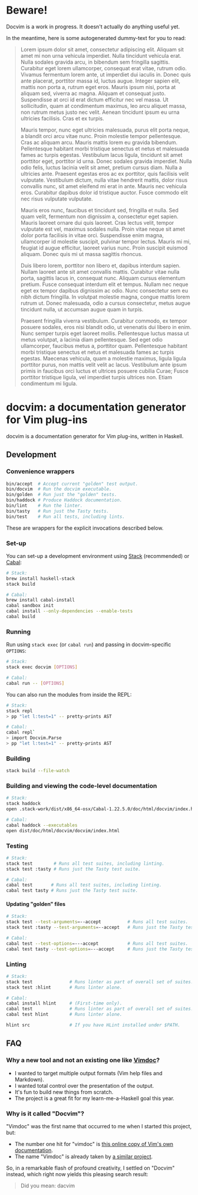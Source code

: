 # Beware!

Docvim is a work in progress. It doesn't actually do anything useful yet.

In the meantime, here is some autogenerated dummy-text for you to read:

> Lorem ipsum dolor sit amet, consectetur adipiscing elit. Aliquam sit amet mi non urna vehicula imperdiet. Nulla tincidunt vehicula erat. Nulla sodales gravida arcu, in bibendum sem fringilla sagittis. Curabitur eget lorem ullamcorper, consequat erat vitae, rutrum odio. Vivamus fermentum lorem ante, ut imperdiet dui iaculis in. Donec quis ante placerat, porttitor massa id, luctus augue. Integer sapien elit, mattis non porta a, rutrum eget eros. Mauris ipsum nisi, porta at aliquam sed, viverra ac magna. Aliquam et consequat justo. Suspendisse at orci id erat dictum efficitur nec vel massa. Ut sollicitudin, quam at condimentum maximus, leo arcu aliquet massa, non rutrum metus justo nec velit. Aenean tincidunt ipsum eu urna ultricies facilisis. Cras et ex turpis.
>
> Mauris tempor, nunc eget ultricies malesuada, purus elit porta neque, a blandit orci arcu vitae nunc. Proin molestie tempor pellentesque. Cras ac aliquam arcu. Mauris mattis lorem eu gravida bibendum. Pellentesque habitant morbi tristique senectus et netus et malesuada fames ac turpis egestas. Vestibulum lacus ligula, tincidunt sit amet porttitor eget, porttitor id urna. Donec sodales gravida imperdiet. Nulla odio felis, luctus lacinia velit sit amet, pretium cursus diam. Nulla a ultricies ante. Praesent egestas eros ac ex porttitor, quis facilisis velit vulputate. Vestibulum dictum, nulla vitae hendrerit mattis, dolor risus convallis nunc, sit amet eleifend mi erat in ante. Mauris nec vehicula eros. Curabitur dapibus dolor id tristique auctor. Fusce commodo elit nec risus vulputate vulputate.
>
> Mauris eros nunc, faucibus et tincidunt sed, fringilla et nulla. Sed quam velit, fermentum non dignissim a, consectetur eget sapien. Mauris laoreet ornare dui quis laoreet. Cras lectus velit, tempor vulputate est vel, maximus sodales nulla. Proin vitae neque sit amet dolor porta facilisis in vitae orci. Suspendisse enim magna, ullamcorper id molestie suscipit, pulvinar tempor lectus. Mauris mi mi, feugiat id augue efficitur, laoreet varius nunc. Proin suscipit euismod aliquam. Donec quis mi ut massa sagittis rhoncus.
>
> Duis libero lorem, porttitor non libero et, dapibus interdum sapien. Nullam laoreet ante sit amet convallis mattis. Curabitur vitae nulla porta, sagittis lacus in, consequat nunc. Aliquam cursus elementum pretium. Fusce consequat interdum elit et tempus. Nullam nec neque eget ex tempor dapibus dignissim ac odio. Nunc consectetur sem eu nibh dictum fringilla. In volutpat molestie magna, congue mattis lorem rutrum ut. Donec malesuada, odio a cursus consectetur, metus augue tincidunt nulla, ut accumsan augue quam in turpis.
>
> Praesent fringilla viverra vestibulum. Curabitur commodo, ex tempor posuere sodales, eros nisi blandit odio, ut venenatis dui libero in enim. Nunc semper turpis eget laoreet mollis. Pellentesque luctus massa ut metus volutpat, a lacinia diam pellentesque. Sed eget odio ullamcorper, faucibus metus a, porttitor quam. Pellentesque habitant morbi tristique senectus et netus et malesuada fames ac turpis egestas. Maecenas vehicula, quam a molestie maximus, ligula ligula porttitor purus, non mattis velit velit ac lacus. Vestibulum ante ipsum primis in faucibus orci luctus et ultrices posuere cubilia Curae; Fusce porttitor tristique ligula, vel imperdiet turpis ultrices non. Etiam condimentum mi ligula.

# docvim: a documentation generator for Vim plug-ins

docvim is a documentation generator for Vim plug-ins, written in Haskell.

## Development

### Convenience wrappers

```bash
bin/accept  # Accept current "golden" test output.
bin/docvim  # Run the docvim executable.
bin/golden  # Run just the "golden" tests.
bin/haddock # Produce Haddock documentation.
bin/lint    # Run the linter.
bin/tasty   # Run just the Tasty tests.
bin/test    # Run all tests, including lints.
```

These are wrappers for the explicit invocations described below.

### Set-up

You can set-up a development environment using [Stack] (recommended) or [Cabal]:

```bash
# Stack:
brew install haskell-stack
stack build

# Cabal:
brew install cabal-install
cabal sandbox init
cabal install --only-dependencies --enable-tests
cabal build
```

### Running

Run using `stack exec` (or `cabal run`) and passing in docvim-specific `OPTIONS`:

```bash
# Stack:
stack exec docvim [OPTIONS]

# Cabal:
cabal run -- [OPTIONS]
```

You can also run the modules from inside the REPL:

```bash
# Stack:
stack repl
> pp "let l:test=1" -- pretty-prints AST

# Cabal:
cabal repl`
> import Docvim.Parse
> pp "let l:test=1" -- pretty-prints AST
```

### Building

```bash
stack build --file-watch
```

### Building and viewing the code-level documentation

```bash
# Stack:
stack haddock
open .stack-work/dist/x86_64-osx/Cabal-1.22.5.0/doc/html/docvim/index.html

# Cabal:
cabal haddock --executables
open dist/doc/html/docvim/docvim/index.html
```

### Testing

```bash
# Stack:
stack test        # Runs all test suites, including linting.
stack test :tasty # Runs just the Tasty test suite.

# Cabal:
cabal test       # Runs all test suites, including linting.
cabal test tasty # Runs just the Tasty test suite.
```

#### Updating "golden" files

```bash
# Stack:
stack test --test-arguments=--accept          # Runs all test suites.
stack test :tasty --test-arguments=--accept   # Runs just the Tasty test suite.

# Cabal:
cabal test --test-options=---accept           # Runs all test suites.
cabal test tasty --test-options=---accept     # Runs just the Tasty test suite.
```

### Linting

```bash
# Stack:
stack test              # Runs linter as part of overall set of suites.
stack test :hlint       # Runs linter alone.

# Cabal:
cabal install hlint     # (First-time only).
cabal test              # Runs linter as part of overall set of suites.
cabal test hlint        # Runs linter alone.

hlint src               # If you have HLint installed under $PATH.
```

## FAQ

### Why a new tool and not an existing one like [Vimdoc]?

* I wanted to target multiple output formats (Vim help files and Markdown).
* I wanted total control over the presentation of the output.
* It's fun to build new things from scratch.
* The project is a great fit for my learn-me-a-Haskell goal this year.

### Why is it called "Docvim"?

"Vimdoc" was the first name that occurred to me when I started this project, but:

* The number one hit for "vimdoc" is [this online copy of Vim's own documentation](http://vimdoc.sourceforge.net/).
* The name "Vimdoc" is already taken by [a similar project](https://github.com/google/vimdoc).

So, in a remarkable flash of profound creativity, I settled on "Docvim" instead, which right now yields this pleasing search result:

> Did you mean: dacvim

[Cabal]: https://www.haskell.org/cabal/
[Stack]: http://haskellstack.org/
[Vimdoc]: https://github.com/google/vimdoc
